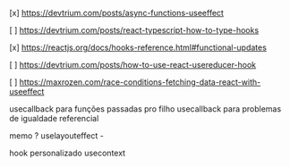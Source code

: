 [x] https://devtrium.com/posts/async-functions-useeffect

[ ] https://devtrium.com/posts/react-typescript-how-to-type-hooks

[x] https://reactjs.org/docs/hooks-reference.html#functional-updates

[ ] https://devtrium.com/posts/how-to-use-react-usereducer-hook

[ ] https://maxrozen.com/race-conditions-fetching-data-react-with-useeffect

usecallback para funções passadas pro filho 
usecallback para problemas de igualdade referencial

memo ?
uselayouteffect - 

hook personalizado
usecontext

